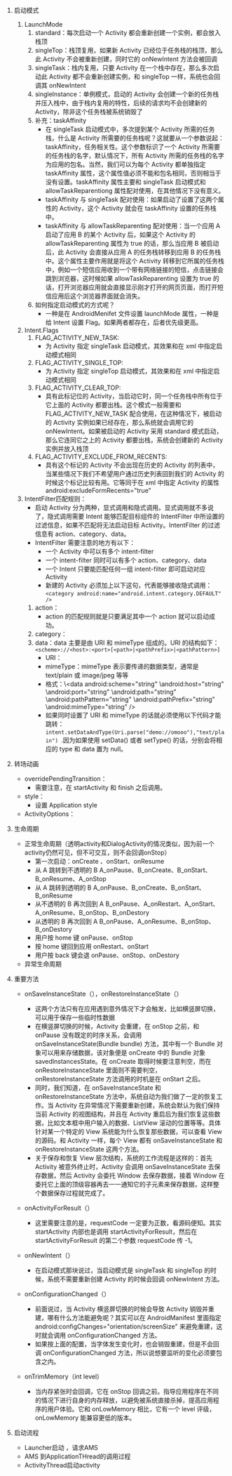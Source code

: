1. 启动模式
    1. LaunchMode
        1. standard：每次启动一个 Activity 都会重新创建一个实例，都会放入栈顶
        2. singleTop：栈顶复用，如果新 Activity 已经位于任务栈的栈顶，那么此 Activity 不会被重新创建，同时它的 onNewIntent 方法会被回调
        3. singleTask：栈内复用，只要 Activity 在一个栈中存在，那么多次启动此 Activity 都不会重新创建实例，和 singleTop 一样，系统也会回调其 onNewIntent
        4. singleInstance：单例模式，启动的 Activity 会创建一个新的任务栈并压入栈中，由于栈内复用的特性，后续的请求均不会创建新的 Activity，除非这个任务栈被系统销毁了
        5. 补充：taskAffinity
            - 在 singleTask 启动模式中，多次提到某个 Activity 所需的任务栈，什么是 Activity 所需要的任务栈呢？这就要从一个参数说起：taskAffinity，任务相关性。这个参数标识了一个 Activity 所需要的任务栈的名字，默认情况下，所有 Activity 所需的任务栈的名字为应用的包名。当然，我们可以为每个 Activity 都单独指定 taskAffinity 属性，这个属性值必须不能和包名相同，否则相当于没有设置。taskAffinity 属性主要和 singleTask 启动模式和 allowTaskReparentiong 属性配对使用，在其他情况下没有意义。
            - taskAffinity 与 singleTask 配对使用：如果启动了设置了这两个属性的 Activity，这个 Activity 就会在 taskAffinity 设置的任务栈中。
            - taskAffinity 与 allowTaskReparenting 配对使用：当一个应用 A 启动了应用 B 的某个 Activity 后，如果这个 Activity 的 allowTaskReparenting 属性为 true 的话，那么当应用 B 被启动后，此 Activity 会直接从应用 A 的任务栈转移到应用 B 的任务栈中。这个属性主要作用就是将这个 Activity 转移到它所属的任务栈中，例如一个短信应用收到一个带有网络链接的短信，点击链接会跳到浏览器，这时候如果 allowTaskReparenting 设置为 true 的话，打开浏览器应用就会直接显示刚才打开的网页页面，而打开短信应用后这个浏览器界面就会消失。
        6. 如何指定启动模式的方式呢？
            - 一种是在 AndroidMenifet 文件设置 launchMode 属性，一种是给 Intent 设置 Flag。如果两者都存在，后者优先级更高。
    2. Intent.Flags
        1. FLAG_ACTIVITY_NEW_TASK:  
            - 为 Activity 指定 singleTask 启动模式，其效果和在 xml 中指定启动模式相同
        2. FLAG_ACTIVITY_SINGLE_TOP:
            - 为 Activity 指定 singleTop 启动模式，其效果和在 xml 中指定启动模式相同
        3. FLAG_ACTIVITY_CLEAR_TOP:
            - 具有此标记位的 Activity，当启动它时，同一个任务栈中所有位于它上面的 Activity 都要出栈。这个模式一般需要和 FLAG_ACTIVITY_NEW_TASK 配合使用，在这种情况下，被启动的 Activity 实例如果已经存在，那么系统就会调用它的 onNewIntent。如果被启动的 Activity 采用 standard 模式启动，那么它连同它之上的 Activity 都要出栈，系统会创建新的 Activity 实例并放入栈顶
        4. FLAG_ACTIVITY_EXCLUDE_FROM_RECENTS:
            - 具有这个标记的 Activity 不会出现在历史的 Activity 的列表中，当某些情况下我们不希望用户通过历史列表回到我们的 Activity 的时候这个标记比较有用。它等同于在 xml 中指定 Activity 的属性 android:excludeFormRecents="true"
    3. IntentFilter匹配规则：
        - 启动 Activity 分为两种，显式调用和隐式调用。显式调用就不多说了，隐式调用需要 Intent 能够匹配目标组件的 IntentFilter 中所设置的过滤信息，如果不匹配将无法启动目标 Activity。IntentFilter 的过滤信息有 action、category、data。
        - IntentFilter 需要注意的地方有以下：
            - 一个 Activity 中可以有多个 intent-filter
            - 一个 intent-filter 同时可以有多个 action、category、data
            - 一个 Intent 只要能匹配任何一组 intent-filter 即可启动对应 Activity
            - 新建的 Activity 必须加上以下这句，代表能够接收隐式调用：```<category android:name="android.intent.category.DEFAULT" />```
        1. action：
            - action 的匹配规则就是只要满足其中一个 action 就可以启动成功。
        2. category：
        3. data：data 主要是由 URI 和 mimeType 组成的。URI 的结构如下：```<scheme>://<host>:<port>[<path>|<pathPrefix>|<pathPattern>]  ```  
            - URI：
            - mimeType：mimeType 表示要传递的数据类型，通常是 text/plain 或 image/jpeg 等等
            - 格式：\\\<data android:scheme="string"
                \\android:host="string"
                \\android:port="string"
                \\android:path="string"
                \\android:pathPattern="string"
                \\android:pathPrefix="string"
                \\android:mimeType="string" /> 
            - 如果同时设置了 URI 和 mimeType 的话就必须使用以下代码才能跳转：```intent.setDataAndType(Uri.parse("demo://omooo"),"text/plain") ```.因为如果使用 setData() 或者 setType() 的话，分别会将相应的 type 和 data 置为 null。
            

2. 转场动画
    - overridePendingTransition：
        - 需要注意，在 startActivity 和 finish 之后调用。
    - style：
        - 设置 Application style
    - ActivityOptions：
3. 生命周期
    - 正常生命周期（透明activity和DialogActivity的情况类似，因为前一个activity仍然可见，但不可交互，则不会回调onStop）
        - 第一次启动：onCreate 、onStart、onResume
        - 从 A 跳转到不透明的 B	A_onPause、B_onCreate、B_onStart、B_onResume、A_onStop
        - 从 A 跳转到透明的 B	A_onPause、B_onCreate、B_onStart、B_onResume
        - 从不透明的 B 再次回到 A	B_onPause、A_onRestart、A_onStart、A_onResume、B_onStop、B_onDestory
        - 从透明的 B 再次回到 A	B_onPause、A_onResume、B_onStop、B_onDestory
        - 用户按 home 键	onPause、onStop
        - 按 home 键回到应用	onRestart、onStart
        - 用户按 back 键会退	onPause、onStop、onDestory
    - 异常生命周期
4. 重要方法
    - onSaveInstanceState（），onRestoreInstanceState（）
        - 这两个方法只有在应用遇到意外情况下才会触发，比如横竖屏切换，可以用于保存一些临时性数据
        - 在横竖屏切换的时候，Activity 会重建，在 onStop 之前，和 onPause 没有既定的时序关系，会调用 onSaveInstanceState(Bundle bundle) 方法，其中有一个 Bundle 对象可以用来存储数据，该对象便是 onCreate 中的 Bundle 对象 savedInstancesState。在 onCreate 取得时候要注意判空，而在 onRestoreInstanceState 里面则不需要判空，onRestoreInstanceState 方法调用的时机是在 onStart 之后。
        - 同时，我们知道，在 onSaveInstanceState 和 onRestoreInstanceState 方法中，系统自动为我们做了一定的恢复工作。当 Activity 在异常情况下需要重新创建，系统会默认为我们保持当前 Activity 的视图结构，并且在 Activity 重启后为我们恢复这些数据，比如文本框中用户输入的数据、ListView 滚动的位置等等。具体针对某一个特定的 View 系统能为什么恢复那些数据，可以查看 View 的源码。和 Activity 一样，每个 View 都有 onSaveInstanceState 和 onRestoreInstanceState 这两个方法。
        - 关于保存和恢复 View 层次结构，系统的工作流程是这样的：首先 Activity 被意外终止时，Activity 会调用 onSaveInstanceState 去保存数据，然后 Activity 会委托 Window 去保存数据，接着 Window 在委托它上面的顶级容器再去一一通知它的子元素来保存数据，这样整个数据保存过程就完成了。
    - onActivityForResult（）
        - 这里需要注意的是，requestCode 一定要为正数，看源码便知。其实 startActivity 内部也是调用 startActivityForResult，然后在 startActivityForResult 的第二个参数 requestCode 传 -1。
    - onNewIntent（）
        - 在启动模式那块说过，当启动模式是 singleTask 和 singleTop 的时候，系统不需要重新创建 Activity 的时候会回调 onNewIntent 方法。
    - onConfigurationChanged（）
        - 前面说过，当 Activity 横竖屏切换的时候会导致 Activity 销毁并重建，哪有什么方法能避免呢？其实可以在 AndroidManifest 里面指定 android:configChanges="orientation/screenSize" 来避免重建，这时就会调用 onConfigurationChanged 方法。
        - 如果按上面的配置，当字体发生变化时，也会销毁重建，但是不会回调 onConfigurationChanged 方法，所以说想要监听的变化必须要包含之内。

    - onTrimMemory（int level）
        - 当内存紧张时会回调，它在 onStop 回调之前。指导应用程序在不同的情况下进行自身的内存释放，以避免被系统直接杀掉，提高应用程序的用户体验。它和 onLowMemory 相比，它有一个 level 评级，onLowMemory 能兼容更低的版本。
5. 启动流程
    - Launcher启动 ，请求AMS
    - AMS 到ApplicationTHread的调用过程
    - ActivityThread启动activity